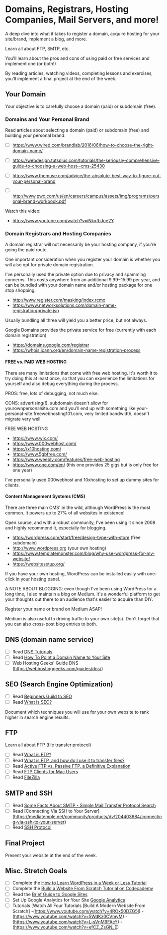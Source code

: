 # Domains, Registrars, Hosting Companies, Mail Servers, and more!

A deep dive into what it takes to register a domain, acquire hosting for your site/brand, implement a blog, and more.

Learn all about FTP, SMTP, etc.

You'll learn about the pros and cons of using paid or free services and implement one (or both!)

By reading articles, watching videos, completing lessons and exercises, you'll implement a final project at the end of the week.

## Your Domain

Your objective is to carefully choose a domain (paid) or subdomain (free).

### Domains and Your Personal Brand

Read articles about selecting a domain (paid) or subdomain (free) and building your personal brand:

- [ ] https://www.wired.com/brandlab/2016/06/how-to-choose-the-right-domain-name/

- [ ]  https://webdesign.tutsplus.com/tutorials/the-seriously-comprehensive-guide-to-choosing-a-web-host--cms-25430
- [ ] https://www.themuse.com/advice/the-absolute-best-way-to-figure-out-your-personal-brand
- [ ] http://www.pwc.com/us/en/careers/campus/assets/img/programs/personal-brand-workbook.pdf

Watch this video:
- https://www.youtube.com/watch?v=iNkxfbJoe2Y

### Domain Registrars and Hosting Companies

A domain registrar will not necessarily be your hosting company, if you're going the paid route.

One important consideration when you register your domain is whether you will also opt for private domain registration.

I've personally used the private option due to privacy and spamming concerns. This costs anywhere from an additional $9.99-$15.99 per year, and can be bundled with your domain name and/or hosting package for one stop shopping.

- http://www.register.com/masking/index.rcmx
- https://www.networksolutions.com/domain-name-registration/private.jsp

Usually bundling all three will yield you a better price, but not always.

Google Domains provides the private service for free (currently with each domain registration)

- https://domains.google.com/registrar
- https://whois.icann.org/en/domain-name-registration-process

#### FREE vs. PAID WEB HOSTING

There are many limitations that come with free web hosting. It's worth it to try doing this at least once, so that you can experience the limitations for yourself and also debug everything during the process.

PROS: free, lots of debugging, not much else.

CONS: advertising(!), subdomain doesn't allow for yourownpersonalsite.com and you'll end up with something like your-personal-site.freewebhosting101.com, very limited bandwidth, doesn't migrate very well.

FREE WEB HOSTING

- https://www.wix.com/
- https://www.000webhost.com/
- https://x10hosting.com/
- https://www.5gbfree.com/
- https://www.weebly.com/features/free-web-hosting
- https://www.one.com/en/ (this one provides 25 gigs but is only free for one year)

I've personally used 000webhost and 10xhosting to set up dummy sites for clients.


#### Content Management Systems (CMS)

There are three main CMS' in the wild, although WordPress is the most common. It powers up to 27% of all websites in existence!

Open source, and with a robust community, I've been using it since 2008 and highly recommend it, especially for blogging.

- https://wordpress.com/start/free/design-type-with-store (free subdomain)
- http://www.wordpress.org (your own hosting)
- https://www.templatemonster.com/blog/why-use-wordpress-for-my-website/
- https://websitesetup.org/

If you have your own hosting, WordPress can be installed easily with one-click in your hosting panel.

A NOTE ABOUT BLOGGING: even though I've been using WordPress for a long time, I also maintain a blog on Medium. It's a wonderful platform to get your thoughts out there to an audience that's easier to acquire than DIY.

Register your name or brand on Medium ASAP!

Medium is also useful to driving traffic to your own site(s). Don't forget that you can also cross-post blog entries to both.

## DNS (domain name service)

- [ ] Read [DNS Tutorials](http://help.dnsmadeeasy.com/view-tutorials/)
- [ ] Read [How To Point a Domain Name to Your Site](http://sitebeginner.com/domains/domaintosite/)
- [ ] Web Hosting Geeks' Guide DNS (https://webhostinggeeks.com/guides/dns/)

## SEO (Search Engine Optimization)

- [ ] Read [Beginners Guild to SEO](https://moz.com/beginners-guide-to-seo)
- [ ] Read [What is SEO?](http://neilpatel.com/what-is-seo/)

Document which techniques you will use for your own website to rank higher in search engine results.

## FTP

Learn all about FTP (file transfer protocol)

- [ ] Read [What is FTP?](http://www.ftpx.com/ftpintro.aspx)
- [ ] Read [What is FTP, and how do I use it to transfer files?](https://kb.iu.edu/d/aerg)
- [ ] Read [Active FTP vs. Passive FTP, a Definitive Explanation](http://slacksite.com/other/ftp.html)
- [ ] Read [FTP Clients for Mac Users](http://www.callingallgeeks.org/7-ftp-clients-for-mac-users/)
- [ ] Read [FileZilla](https://www.reddit.com/r/seedboxes/comments/2v3ucp/is_filezilla_the_best_ftp_for_osx/)

## SMTP and SSH

- [ ] Read [Some Facts About SMTP - Simple Mail Transfer Protocol
Search](https://www.lifewire.com/definition-of-smtp-817975)
- [ ] Read [Connecting Via SSH to Your Server] (https://mediatemple.net/community/products/dv/204403684/connecting-via-ssh-to-your-server)
- [ ] Read [SSH Protocol](https://www.ssh.com/ssh/protocol/)

## Final Project

Present your website at the end of the week.

## Misc. Stretch Goals

- [ ] Complete the [How to Learn WordPress in a Week or Less Tutorial](http://www.wpbeginner.com/beginners-guide/how-to-learn-wordpress-for-free-in-a-week-or-less/)
- [ ] Complete the [Build a Website From Scratch Tutorial on Codecademy](https://www.codecademy.com/courses/websites-r-fun/0/1)
- [ ] Read the [Brief Guide to Google Sites](https://www.lifewire.com/brief-guide-google-web-hosting-3473732)
- [ ] Set Up Google Analytics for Your Site [Google Analytics](https://support.google.com/analytics/?hl=en#topic=3544906)
- [ ] Tutorials [Watch All Four Tutorials [Build A Modern Website From Scratch]
-(https://www.youtube.com/watch?v=4ROx50DZG5I)
-(https://www.youtube.com/watch?v=5WdKz0CVmyM)
-(https://www.youtube.com/watch?v=L-sVnM9FAcY)
-(https://www.youtube.com/watch?v=efCZ_ZsGN_E)
